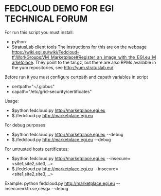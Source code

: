 FEDCLOUD DEMO FOR EGI TECHNICAL FORUM
======================================

For run this script you must install:
- python
- StratusLab client tools 
The instructions for this are on the webpage https://wiki.egi.eu/wiki/Fedcloud-tf:WorkGroups:VM_Marketplace#Register_an_image_with_the_EGI.eu_Marketplace. 
They point to the tar.gz, but there are also RPMs available in the yum repositories, see http://yum.stratuslab.eu/

Before run it you must configure certpath and capath variables in script
 - certpath="~/.globus"
 - capath="/etc/grid-security/certificates"

Usage:
 - $python fedcloud.py http://marketplace.egi.eu
 - $./fedcloud.py http://marketplace.egi.eu 

For debug purposes:
 - $python fedcloud.py http://marketplace.egi.eu --debug
 - $./fedcloud.py http://marketplace.egi.eu --debug

For untrusted hosts certificates:
 - $python fedcloud.py http://marketplace.egi.eu --insecure=<site1,site2,site3,...>
 - $./fedcloud.py http://marketplace.egi.eu --insecure=<site1,site2,site3,...>

Example: 
python fedcloud.py http://marketplace.egi.eu --insecure=kth.se,cesga --debug